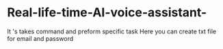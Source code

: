 # Real-life-time-AI-voice-assistant-
It 's takes command and preform specific task
Here you can create txt file for email and password 
